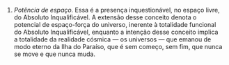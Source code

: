 ﻿1. <em>Potência de espaço.</em> Essa é a presença inquestionável, no espaço livre, do Absoluto Inqualificável. A extensão desse conceito denota o potencial de espaço-força do universo, inerente à totalidade funcional do Absoluto Inqualificável, enquanto a intenção desse conceito implica a totalidade da realidade cósmica — os universos — que emanou de modo eterno da Ilha do Paraíso, que é sem começo, sem fim, que nunca se move e que nunca muda.